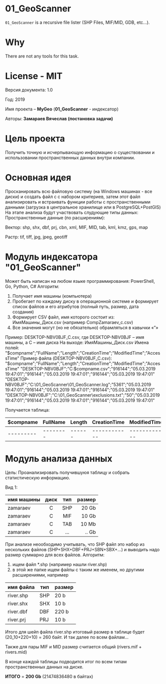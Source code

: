 # 01_GeoScanner
`01_GeoScanner` is a recursive file lister (SHP Files, MIF/MID, GDB, etc...).

# Why
There are not any tools for this task.

# License - MIT

Версия документа: 1.0

Год: 2019

Имя проекта – **MyGeo** (**01_GeoScanner** - индексатор)

Авторы: **Замараев Вячеслав (постановка задачи)**

# Цель проекта
Получить точную и исчерпывающую информацию о существовании и использовании пространственных данных внутри компании. 

# Основная идея
Просканировать всю файловую систему (на Windows машинах - все диски) и создать файл с с набором критериев, затем этот файл анализировать и встраивать функции работы с пространственными данными (загрузка в центральное хранилище или в PostgreSQL+PostGIS)
На этапе анализа будут участвовать слудующие типы данных: 
Пространственные данные (по расширениям):

Вектор: shp, shx, dbf, prj, cbn, xml, MIF, MID, tab, kml, kmz, gps, map

Растр: tif, tiff, jpg, jpeg, geotiff

# Модуль индексатора "01_GeoScanner"
Может быть написан на любом языке программирования: PowerShell, Go, Python, C#
Алгоритм:
1) Получает имя машины (компьютера) 
2) Пробегает по каждому диску в операционной системе и формирует список файлов и его атрибутов (полный путь, размер, дата создания)
3) Формирует CSV файл, имя которого состоит из: ИмяМашины_Диск.csv (например CompZamaraev_c.csv)
4) Все значения могут (но не обязательно) обрамляться в кавычки «”» 

Пример: DESKTOP-NBV0BJF_C.csv, где DESKTOP-NBV0BJF – имя машины, а С – имя диска 
На выходе:   ИмяМашины_Диск.csv
Имена полей: "$compname";"FullName";"Length";"CreationTime";"ModifiedTime";"AccessTime"
Пример файла (DESKTOP-NBV0BJF_C.csv): 
"$compname";"FullName";"Length";"CreationTime";"ModifiedTime";"AccessTime"
"DESKTOP-NBV0BJF";"C:\$compname.csv";"916144";"05.03.2019 19:47:01";"916144";"05.03.2019 19:47:01";"916144";"05.03.2019 19:47:01"
"DESKTOP-NBV0BJF";"C:\01_GeoScanner\01_GeoScanner.log";"5361";"05.03.2019 19:47:01";"916144";"05.03.2019 19:47:01";"916144";"05.03.2019 19:47:01"
"DESKTOP-NBV0BJF";"C:\01_GeoScanner\exclusions.txt";"50";"05.03.2019 19:47:01";"916144";"05.03.2019 19:47:01";"916144";"05.03.2019 19:47:01"

Получается таблица:

|$compname|FullName|Length|CreationTime|ModifiedTime|AccessTime
|---------|--------|------|------------|------------|------------|
|---------|--------|------|------------|------------|------------|

# Модуль анализа данных

Цель: Проанализировать получившуюя таблицу и собрать статистическую информацию.

Вид 1: 

|имя машины|диск|тип|размер|
|----------|:----:|:---:|------:|
|zamaraev  |C   |SHP|20 Gb |
|zamaraev  |C   |MIF|10 Gb |
|zamaraev  |C   |TAB|10 Mb |
|zamaraev  |C   |...|.. Gb |


При анализе неообходимо учитывать, что SHP файл это набор из нескольких файлов (SHP+SHX+DBF+PRJ+SBN+SBX+...) и выводить надо размер суммарно для всех файлов.
Алгоритм: 

1. ищем файл *.shp (например нашли river.shp)
2. в этой же папке ищем файлы с таким же именем, но другими расширениями, например

|имя файла |тип |размер|
|----------|---|-----|
|river.shp |SHP |20 b |
|river.shx |SHX |10 b |
|river.dbf |DBF |220 b |
|river.prj |PRJ |10 b |

Итого для шейп файла river.shp итоговый размер в таблице будет (20_10+220+10) = 260 байт. 
И так далее по всем файлам...

Также для пары MIF и MID размер считается общий (rivers.mif + rivers.mid)

В конце каждой таблицы подводится итог по всем типам пространственных данных на диске.

**ИТОГО** = **200 Gb** (21474836480 в байтах) 

     



